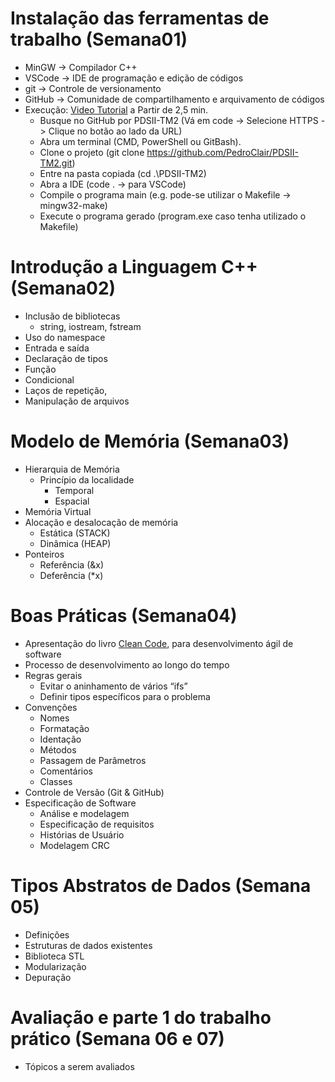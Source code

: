 # Instalação das ferramentas de trabalho (Semana01)
- MinGW -> Compilador C++
- VSCode -> IDE de programação e edição de códigos
- git -> Controle de versionamento
- GitHub -> Comunidade de compartilhamento e arquivamento de códigos
- Execução: [Video Tutorial](https://www.youtube.com/watch?v=OKBqGfzpV7I) a Partir de 2,5 min.
  - Busque no GitHub por PDSII-TM2 (Vá em code -> Selecione HTTPS -> Clique no botão ao lado da URL)
  - Abra um terminal (CMD, PowerShell ou GitBash). 
  - Clone o projeto (git clone https://github.com/PedroClair/PDSII-TM2.git)
  - Entre na pasta copiada (cd .\PDSII-TM2\)
  - Abra a IDE (code . -> para VSCode)
  - Compile o programa main (e.g. pode-se utilizar o Makefile -> mingw32-make)
  - Execute o programa gerado (program.exe caso tenha utilizado o Makefile)

# Introdução a Linguagem C++ (Semana02)
- Inclusão de bibliotecas 
  - string, iostream, fstream
- Uso do namespace
- Entrada e saída
- Declaração de tipos 
- Função
- Condicional 
- Laços de repetição, 
- Manipulação de arquivos

# Modelo de Memória (Semana03)
- Hierarquia de Memória
  - Princípio da localidade
    - Temporal
    - Espacial
- Memória Virtual
- Alocação e desalocação de memória
  - Estática (STACK)
  - Dinâmica (HEAP)
- Ponteiros
  - Referência (&x)
  - Deferência (*x)

# Boas Práticas (Semana04)
- Apresentação do livro [Clean Code](https://www.amazon.com.br/C%C3%B3digo-limpo-Robert-C-Martin/dp/8576082675), para desenvolvimento ágil de software
- Processo de desenvolvimento ao longo do tempo
- Regras gerais
  - Evitar o aninhamento de vários “ifs”
  - Definir tipos específicos para o problema
- Convenções
  - Nomes
  - Formatação
  - Identação
  - Métodos
  - Passagem de Parâmetros
  - Comentários
  - Classes
- Controle de Versão (Git & GitHub)
- Especificação de Software
  - Análise e modelagem
  - Especificação de requisitos
  - Histórias de Usuário
  - Modelagem CRC

# Tipos Abstratos de Dados (Semana 05)
 - Definições
 - Estruturas de dados existentes
 - Biblioteca STL
 - Modularização
 - Depuração

# Avaliação e parte 1 do trabalho prático (Semana 06 e 07)
- Tópicos a serem avaliados